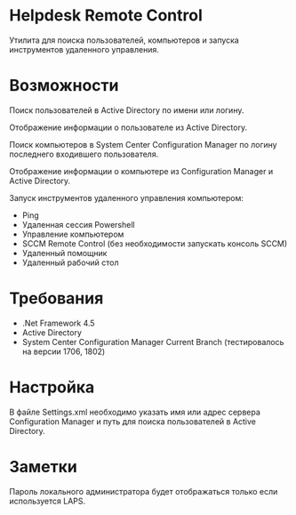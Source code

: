﻿# Helpdesk Remote Control

Утилита для поиска пользователей, компьютеров и запуска инструментов удаленного управления.

# Возможности

Поиск пользователей в Active Directory по имени или логину.

Отображение информации о пользователе из Active Directory.

Поиск компьютеров в System Center Configuration Manager по логину последнего входившего пользователя.

Отображение информации о компьютере из Configuration Manager и Active Directory.

Запуск инструментов удаленного управления компьютером:
- Ping
- Удаленная сессия Powershell
- Управление компьютером
- SCCM Remote Control (без необходимости запускать консоль SCCM)
- Удаленный помощник
- Удаленный рабочий стол
	 
# Требования

- .Net Framework 4.5
- Active Directory
- System Center Configuration Manager Current Branch (тестировалось на версии 1706, 1802)

# Настройка

В файле Settings.xml необходимо указать имя или адрес сервера Configuration Manager и путь для поиска пользователей в Active Directory.

# Заметки

Пароль локального администратора будет отображаться только если используется LAPS.
